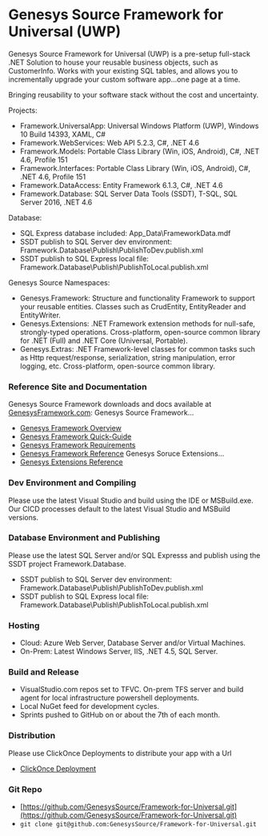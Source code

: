 # Genesys Source Framework for Universal (UWP)
Genesys Source Framework for Universal (UWP) is a pre-setup full-stack .NET Solution to house your reusable business objects, such as CustomerInfo.
 Works with your existing SQL tables, and allows you to incrementally upgrade your custom software app...one page at a time.

Bringing reusability to your software stack without the cost and uncertainty.

Projects:
* Framework.UniversalApp: Universal Windows Platform (UWP), Windows 10 Build 14393,  XAML, C#
* Framework.WebServices: Web API 5.2.3, C#, .NET 4.6 
* Framework.Models: Portable Class Library (Win, iOS, Android), C#, .NET 4.6, Profile 151 
* Framework.Interfaces: Portable Class Library (Win, iOS, Android), C#, .NET 4.6, Profile 151 
* Framework.DataAccess: Entity Framework 6.1.3, C#, .NET 4.6
* Framework.Database: SQL Server Data Tools (SSDT), T-SQL, SQL Server 2016, .NET 4.6

Database:
* SQL Express database included: App_Data\FrameworkData.mdf
* SSDT publish to SQL Server dev environment: Framework.Database\Publish\PublishToDev.publish.xml
* SSDT publish to SQL Express local file: Framework.Database\Publish\PublishToLocal.publish.xml

Genesys Source Namespaces:
* Genesys.Framework: Structure and functionality Framework to support your reusable entities. Classes such as CrudEntity, EntityReader and EntityWriter.
* Genesys.Extensions: .NET Framework extension methods for null-safe, strongly-typed operations. Cross-platform, open-source common library for .NET (Full) and .NET Core (Universal, Portable).
* Genesys.Extras: .NET Framework-level classes for common tasks such as Http request/response, serialization, string manipulation, error logging, etc. Cross-platform, open-source common library.

### Reference Site and Documentation
Genesys Source Framework downloads and docs available at [GenesysFramework.com](http://www.GenesysFramework.com):
Genesys Source Framework...
* [Genesys Framework Overview](http://www.getframework.com/)
* [Genesys Framework Quick-Guide](http://docs.genesyssource.com/library/Genesys-Framework/Genesys-Framework-Quick-Guide.pdf)
* [Genesys Framework Requirements](http://docs.genesyssource.com/library/Genesys-Framework/Genesys-Framework-Requirements.pdf)
* [Genesys Framework Reference](http://docs.genesyssource.com/reference/Genesys-Framework)
Genesys Soruce Extensions...
* [Genesys Extensions Reference ](http://docs.genesyssource.com/reference/Genesys-Extensions)

### Dev Environment and Compiling
Please use the latest Visual Studio and build using the IDE or MSBuild.exe. Our CICD processes default to the latest Visual Studio and MSBuild versions.

### Database Environment and Publishing
Please use the latest SQL Server and/or SQL Expresss and publish using the SSDT project Framework.Database.
- SSDT publish to SQL Server dev environment: Framework.Database\Publish\PublishToDev.publish.xml
- SSDT publish to SQL Express local file: Framework.Database\Publish\PublishToLocal.publish.xml

### Hosting
- Cloud: Azure Web Server, Database Server and/or Virtual Machines.
- On-Prem: Latest Windows Server, IIS, .NET 4.5, SQL Server.

### Build and Release
- VisualStudio.com repos set to TFVC. On-prem TFS server and build agent for local infrastructure powershell deployments.
- Local NuGet feed for development cycles.
- Sprints pushed to GitHub on or about the 7th of each month.

### Distribution
Please use ClickOnce Deployments to distribute your app with a Url
* [ClickOnce Deployment](http://bit.ly/2tqrDIk)

### Git Repo
- [https://github.com/GenesysSource/Framework-for-Universal.git](https://github.com/GenesysSource/Framework-for-Universal.git)
- `git clone git@github.com:GenesysSource/Framework-for-Universal.git`
